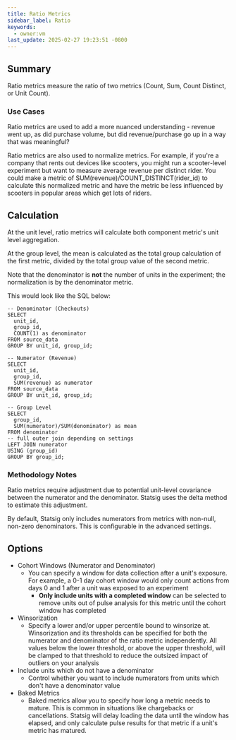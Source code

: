 ```yaml
---
title: Ratio Metrics
sidebar_label: Ratio
keywords:
  - owner:vm
last_update: 2025-02-27 19:23:51 -0800
---
```


## Summary

Ratio metrics measure the ratio of two metrics (Count, Sum, Count Distinct, or Unit Count).

### Use Cases

Ratio metrics are used to add a more nuanced understanding - revenue went up, as did purchase volume, but did revenue/purchase go up in a way that was meaningful?

Ratio metrics are also used to normalize metrics. For example, if you're a company that rents out devices like scooters, you might run a scooter-level experiment but want to measure average revenue per distinct rider. You could make a metric of SUM(revenue)/COUNT_DISTINCT(rider_id) to calculate this normalized metric and have the metric be less influenced by scooters in popular areas which get lots of riders.

## Calculation

At the unit level, ratio metrics will calculate both component metric's unit level aggregation.

At the group level, the mean is calculated as the total group calculation of the first metric, divided by the total group value of the second metric.

Note that the denominator is **not** the number of units in the experiment; the normalization is by the denominator metric.

This would look like the SQL below:

```
-- Denominator (Checkouts)
SELECT
  unit_id,
  group_id,
  COUNT(1) as denominator
FROM source_data
GROUP BY unit_id, group_id;

-- Numerator (Revenue)
SELECT
  unit_id,
  group_id,
  SUM(revenue) as numerator
FROM source_data
GROUP BY unit_id, group_id;

-- Group Level
SELECT
  group_id,
  SUM(numerator)/SUM(denominator) as mean
FROM denominator
-- full outer join depending on settings
LEFT JOIN numerator
USING (group_id)
GROUP BY group_id;
```

### Methodology Notes

Ratio metrics require adjustment due to potential unit-level covariance between the numerator and the denominator. Statsig uses the delta method to estimate this adjustment.

By default, Statsig only includes numerators from metrics with non-null, non-zero denominators. This is configurable in the advanced settings.

## Options

- Cohort Windows (Numerator and Denominator)
  - You can specify a window for data collection after a unit's exposure. For example, a 0-1 day cohort window would only count actions from days 0 and 1 after a unit was exposed to an experiment
    - **Only include units with a completed window** can be selected to remove units out of pulse analysis for this metric until the cohort window has completed
- Winsorization
  - Specify a lower and/or upper percentile bound to winsorize at. Winsorization and its thresholds can be specified for both the numerator and denominator of the ratio metric independently. All values below the lower threshold, or above the upper threshold, will be clamped to that threshold to reduce the outsized impact of outliers on your analysis
- Include units which do not have a denominator
  - Control whether you want to include numerators from units which don't have a denominator value
- Baked Metrics
  - Baked metrics allow you to specify how long a metric needs to mature. This is common in situations like chargebacks or cancellations. Statsig will delay loading the data until the window has elapsed, and only calculate pulse results for that metric if a unit's metric has matured.
